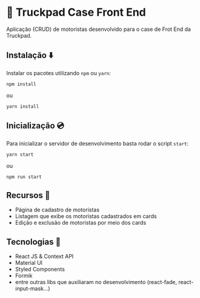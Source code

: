 # 🚛 Truckpad Case Front End 
 
Aplicação (CRUD) de motoristas desenvolvido para o case de Frot End da Truckpad.

## Instalação ⬇️ 

Instalar os pacotes utilizando `npm` ou `yarn`:

```
npm install
```

ou

```
yarn install
```

## Inicialização 💿

Para inicializar o servidor de desenvolvimento basta rodar o script `start`:

```
yarn start
```

ou

```
npm run start
```
## Recursos 📒

- Página de cadastro de motoristas
- Listagem que exibe os motoristas cadastrados em cards
- Edição e exclusão de motoristas por meio dos cards

## Tecnologias 🤖
- React JS & Context API
- Material UI
- Styled Components
- Formik
- entre outras libs que auxiliaram no desenvolvimento (react-fade, react-input-mask...)
